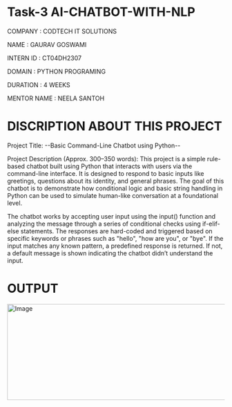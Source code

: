 # Task-3 AI-CHATBOT-WITH-NLP

COMPANY : CODTECH IT SOLUTIONS

NAME : GAURAV GOSWAMI

INTERN ID : CT04DH2307

DOMAIN : PYTHON PROGRAMING

DURATION : 4 WEEKS

MENTOR NAME : NEELA SANTOH

# DISCRIPTION ABOUT THIS PROJECT

Project Title:
--Basic Command-Line Chatbot using Python--

Project Description (Approx. 300–350 words):
This project is a simple rule-based chatbot built using Python that interacts with users via the command-line interface. It is designed to respond to basic inputs like greetings, questions about its identity, and general phrases. The goal of this chatbot is to demonstrate how conditional logic and basic string handling in Python can be used to simulate human-like conversation at a foundational level.

The chatbot works by accepting user input using the input() function and analyzing the message through a series of conditional checks using if-elif-else statements. The responses are hard-coded and triggered based on specific keywords or phrases such as "hello", "how are you", or "bye". If the input matches any known pattern, a predefined response is returned. If not, a default message is shown indicating the chatbot didn’t understand the input.

# OUTPUT
<img width="1058" height="222" alt="Image" src="https://github.com/user-attachments/assets/64265c15-b9e7-44dc-84fc-91b0ef0d5b28" />
